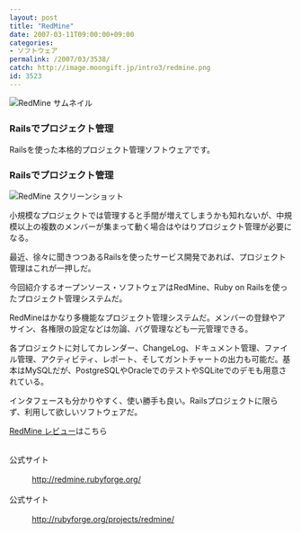 ```yaml
---
layout: post
title: "RedMine"
date: 2007-03-11T09:00:00+09:00
categories:
- ソフトウェア
permalink: /2007/03/3538/
catch: http://image.moongift.jp/intro3/redmine.png
id: 3523
---
```

 ![RedMine サムネイル](http://image.moongift.jp/intro3/redmine.t.png "RedMine サムネイル")
  

### Railsでプロジェクト管理
  
Railsを使った本格的プロジェクト管理ソフトウェアです。   
<!--more-->  

### Railsでプロジェクト管理
  

![RedMine スクリーンショット](http://image.moongift.jp/intro3/redmine.png "RedMine スクリーンショット")

  

小規模なプロジェクトでは管理すると手間が増えてしまうかも知れないが、中規模以上の複数のメンバーが集まって動く場合はやはりプロジェクト管理が必要になる。

  

最近、徐々に聞きつつあるRailsを使ったサービス開発であれば、プロジェクト管理はこれが一押しだ。

  

今回紹介するオープンソース・ソフトウェアはRedMine、Ruby on Railsを使ったプロジェクト管理システムだ。

  

RedMineはかなり多機能なプロジェクト管理システムだ。メンバーの登録やアサイン、各権限の設定などは勿論、バグ管理なども一元管理できる。

  

各プロジェクトに対してカレンダー、ChangeLog、ドキュメント管理、ファイル管理、アクティビティ、レポート、そしてガントチャートの出力も可能だ。基本はMySQLだが、PostgreSQLやOracleでのテストやSQLiteでのデモも用意されている。

  

インタフェースも分かりやすく、使い勝手も良い。Railsプロジェクトに限らず、利用して欲しいソフトウェアだ。

  

[RedMine レビュー](http://www.moongift.jp/2007/03/3540/)はこちら

  
<dl>
<br><dt>公式サイト</dt><br><dd><a href="http://redmine.rubyforge.org/" target="_blank">http://redmine.rubyforge.org/</a></dd><br><dt>公式サイト</dt><br><dd><a href="http://rubyforge.org/projects/redmine/" target="_blank">http://rubyforge.org/projects/redmine/</a></dd><br>
</dl>